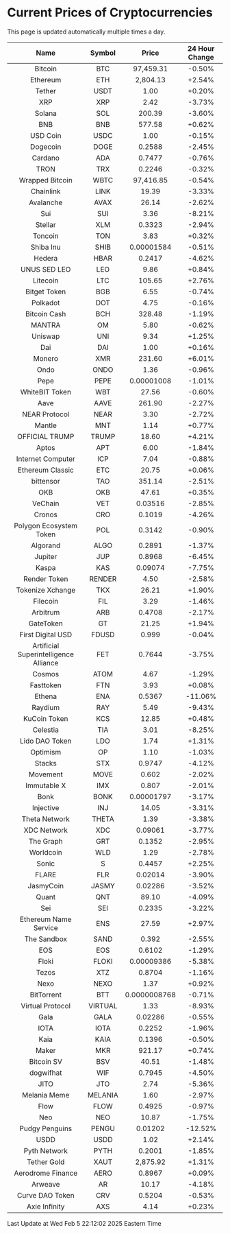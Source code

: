 # Current Prices of Cryptocurrencies
This page is updated automatically multiple times a day.

| Name | Symbol | Price | 24 Hour Change |
| :---: |:---:| :---: | :---: |
| Bitcoin | BTC | 97,459.31 | -0.50% |
| Ethereum | ETH | 2,804.13 | +2.54% |
| Tether | USDT | 1.00 | +0.20% |
| XRP | XRP | 2.42 | -3.73% |
| Solana | SOL | 200.39 | -3.60% |
| BNB | BNB | 577.58 | +0.62% |
| USD Coin | USDC | 1.00 | -0.15% |
| Dogecoin | DOGE | 0.2588 | -2.45% |
| Cardano | ADA | 0.7477 | -0.76% |
| TRON | TRX | 0.2246 | -0.32% |
| Wrapped Bitcoin | WBTC | 97,416.85 | -0.54% |
| Chainlink | LINK | 19.39 | -3.33% |
| Avalanche | AVAX | 26.14 | -2.62% |
| Sui | SUI | 3.36 | -8.21% |
| Stellar | XLM | 0.3323 | -2.94% |
| Toncoin | TON | 3.83 | +0.32% |
| Shiba Inu | SHIB | 0.00001584 | -0.51% |
| Hedera | HBAR | 0.2417 | -4.62% |
| UNUS SED LEO | LEO | 9.86 | +0.84% |
| Litecoin | LTC | 105.65 | +2.76% |
| Bitget Token | BGB | 6.55 | -0.74% |
| Polkadot | DOT | 4.75 | -0.16% |
| Bitcoin Cash | BCH | 328.48 | -1.19% |
| MANTRA | OM | 5.80 | -0.62% |
| Uniswap | UNI | 9.34 | +1.25% |
| Dai | DAI | 1.00 | +0.16% |
| Monero | XMR | 231.60 | +6.01% |
| Ondo | ONDO | 1.36 | -0.96% |
| Pepe | PEPE | 0.00001008 | -1.01% |
| WhiteBIT Token | WBT | 27.56 | -0.60% |
| Aave | AAVE | 261.90 | -2.27% |
| NEAR Protocol | NEAR | 3.30 | -2.72% |
| Mantle | MNT | 1.14 | +0.77% |
| OFFICIAL TRUMP | TRUMP | 18.60 | +4.21% |
| Aptos | APT | 6.00 | -1.84% |
| Internet Computer | ICP | 7.04 | -0.88% |
| Ethereum Classic | ETC | 20.75 | +0.06% |
| bittensor | TAO | 351.14 | -2.51% |
| OKB | OKB | 47.61 | +0.35% |
| VeChain | VET | 0.03516 | -2.85% |
| Cronos | CRO | 0.1019 | -4.26% |
| Polygon Ecosystem Token | POL | 0.3142 | -0.90% |
| Algorand | ALGO | 0.2891 | -1.37% |
| Jupiter | JUP | 0.8968 | -6.45% |
| Kaspa | KAS | 0.09074 | -7.75% |
| Render Token | RENDER | 4.50 | -2.58% |
| Tokenize Xchange | TKX | 26.21 | +1.90% |
| Filecoin | FIL | 3.29 | -1.46% |
| Arbitrum | ARB | 0.4708 | -2.17% |
| GateToken | GT | 21.25 | +1.94% |
| First Digital USD | FDUSD | 0.999 | -0.04% |
| Artificial Superintelligence Alliance | FET | 0.7644 | -3.75% |
| Cosmos | ATOM | 4.67 | -1.29% |
| Fasttoken | FTN | 3.93 | +0.08% |
| Ethena | ENA | 0.5367 | -11.06% |
| Raydium | RAY | 5.49 | -9.43% |
| KuCoin Token | KCS | 12.85 | +0.48% |
| Celestia | TIA | 3.01 | -8.25% |
| Lido DAO Token | LDO | 1.74 | +1.31% |
| Optimism | OP | 1.10 | -1.03% |
| Stacks | STX | 0.9747 | -4.12% |
| Movement | MOVE | 0.602 | -2.02% |
| Immutable X | IMX | 0.807 | -2.01% |
| Bonk | BONK | 0.00001797 | -3.17% |
| Injective | INJ | 14.05 | -3.31% |
| Theta Network | THETA | 1.39 | -3.38% |
| XDC Network | XDC | 0.09061 | -3.77% |
| The Graph | GRT | 0.1352 | -2.95% |
| Worldcoin | WLD | 1.29 | -2.78% |
| Sonic | S | 0.4457 | +2.25% |
| FLARE | FLR | 0.02014 | -3.90% |
| JasmyCoin | JASMY | 0.02286 | -3.52% |
| Quant | QNT | 89.10 | -4.09% |
| Sei | SEI | 0.2335 | -3.22% |
| Ethereum Name Service | ENS | 27.59 | +2.97% |
| The Sandbox | SAND | 0.392 | -2.55% |
| EOS | EOS | 0.6102 | -1.29% |
| Floki | FLOKI | 0.00009386 | -5.38% |
| Tezos | XTZ | 0.8704 | -1.16% |
| Nexo | NEXO | 1.37 | +0.92% |
| BitTorrent | BTT | 0.0000008768 | -0.71% |
| Virtual Protocol | VIRTUAL | 1.33 | -8.93% |
| Gala | GALA | 0.02286 | -0.55% |
| IOTA | IOTA | 0.2252 | -1.96% |
| Kaia | KAIA | 0.1396 | -0.50% |
| Maker | MKR | 921.17 | +0.74% |
| Bitcoin SV | BSV | 40.51 | -1.48% |
| dogwifhat | WIF | 0.7945 | -4.50% |
| JITO | JTO | 2.74 | -5.36% |
| Melania Meme | MELANIA | 1.60 | -2.97% |
| Flow | FLOW | 0.4925 | -0.97% |
| Neo | NEO | 10.87 | -1.75% |
| Pudgy Penguins | PENGU | 0.01202 | -12.52% |
| USDD | USDD | 1.02 | +2.14% |
| Pyth Network | PYTH | 0.2001 | -1.85% |
| Tether Gold | XAUT | 2,875.92 | +1.31% |
| Aerodrome Finance | AERO | 0.8967 | +0.09% |
| Arweave | AR | 10.17 | -4.18% |
| Curve DAO Token | CRV | 0.5204 | -0.53% |
| Axie Infinity | AXS | 4.14 | +0.23% |

Last Update at Wed Feb  5 22:12:02 2025 Eastern Time